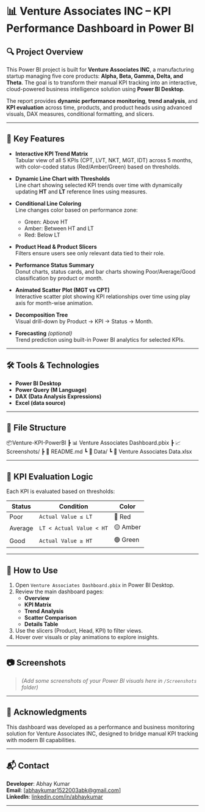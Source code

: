 # 📊 Venture Associates INC – KPI Performance Dashboard in Power BI

## 🔍 Project Overview

This Power BI project is built for **Venture Associates INC**, a manufacturing startup managing five core products: **Alpha, Beta, Gamma, Delta, and Theta**. The goal is to transform their manual KPI tracking into an interactive, cloud-powered business intelligence solution using **Power BI Desktop**.

The report provides **dynamic performance monitoring**, **trend analysis**, and **KPI evaluation** across time, products, and product heads using advanced visuals, DAX measures, conditional formatting, and slicers.

---

## 🚀 Key Features

- **Interactive KPI Trend Matrix**  
  Tabular view of all 5 KPIs (CPT, LVT, NKT, MGT, IDT) across 5 months, with color-coded status (Red/Amber/Green) based on thresholds.

- **Dynamic Line Chart with Thresholds**  
  Line chart showing selected KPI trends over time with dynamically updating **HT** and **LT** reference lines using measures.

- **Conditional Line Coloring**  
  Line changes color based on performance zone:
  - Green: Above HT
  - Amber: Between HT and LT
  - Red: Below LT

- **Product Head & Product Slicers**  
  Filters ensure users see only relevant data tied to their role.

- **Performance Status Summary**  
  Donut charts, status cards, and bar charts showing Poor/Average/Good classification by product or month.

- **Animated Scatter Plot (MGT vs CPT)**  
  Interactive scatter plot showing KPI relationships over time using play axis for month-wise animation.

- **Decomposition Tree**  
  Visual drill-down by Product → KPI → Status → Month.

- **Forecasting** *(optional)*  
  Trend prediction using built-in Power BI analytics for selected KPIs.

---

## 🛠️ Tools & Technologies

- **Power BI Desktop**
- **Power Query (M Language)**
- **DAX (Data Analysis Expressions)**
- **Excel (data source)**

---

## 📁 File Structure

📦Venture-KPI-PowerBI
┣ 📊 Venture Associates Dashboard.pbix
┣ 📈 Screenshots/
┣ 📑 README.md
┗ 📂 Data/
┗ 📄 Venture Associates Data.xlsx



---

## 🧠 KPI Evaluation Logic

Each KPI is evaluated based on thresholds:

| Status  | Condition                                | Color  |
|---------|-------------------------------------------|--------|
| Poor    | `Actual Value ≤ LT`                      | 🔴 Red  |
| Average | `LT < Actual Value < HT`                 | 🟡 Amber|
| Good    | `Actual Value ≥ HT`                      | 🟢 Green|

---

## 📌 How to Use

1. Open `Venture Associates Dashboard.pbix` in Power BI Desktop.
2. Review the main dashboard pages:
   - **Overview**
   - **KPI Matrix**
   - **Trend Analysis**
   - **Scatter Comparison**
   - **Details Table**
3. Use the slicers (Product, Head, KPI) to filter views.
4. Hover over visuals or play animations to explore insights.

---

## 📷 Screenshots

> *(Add some screenshots of your Power BI visuals here in `/Screenshots` folder)*

---

## 🤝 Acknowledgments

This dashboard was developed as a performance and business monitoring solution for Venture Associates INC, designed to bridge manual KPI tracking with modern BI capabilities.

---

## 📬 Contact

**Developer**: Abhay Kumar  
**Email**: [abhaykumar1522003abk@gmail.com]  
**LinkedIn**: [linkedin.com/in/abhaykumar](https://www.linkedin.com/in/abhay-kumar01/)

---

